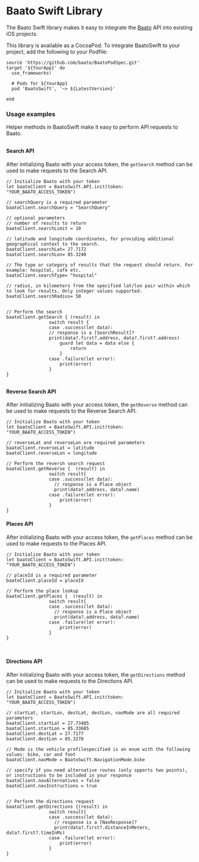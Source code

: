 # Baato Swift Library

<div style="max-width:600px;">

The Baato Swift library makes it easy to integrate the [Baato](https://baato.io) API into existing iOS projects.

This library is available as a CocoaPod. To integrate BaatoSwift to your project, add the following to your Podfile:

</div>

<pre><code class="language-swift">source 'https://github.com/baato/BaatoPodSpec.git'
target '${YourApp}' do
  use_frameworks!

  # Pods for ${YourApp}
  pod 'BaatoSwift', '~> ${LatestVersion}'
  
end
</code></pre>


### Usage examples

Helper methods in BaatoSwift make it easy to perform API requests to Baato.

<div style="max-width:600px; margin-top:30px; ">

#### Search API

After initializing Baato with your access token, the `getSearch` method can be used to make requests to the Search API.

</div>

<pre><code class="language-swift">// Initialize Baato with your token
let baatoClient = BaatoSwift.API.init(token: "YOUR_BAATO_ACCESS_TOKEN")

// searchQuery is a required parameter
baatoClient.searchQuery = "SearchQuery"

// optional parameters
// number of results to return 
baatoClient.searchLimit = 10

// latitude and longitude coordinates, for providing additional geographical context to the search. 
baatoClient.searchLat= 27.7172 
baatoClient.searchLon= 85.3240 

// The type or category of results that the request should return. For example: hospital, cafe etc.
baatoClient.searchType= "hospital"

// radius, in kilometers from the specified lat/lon pair within which to look for results. Only integer values supported.
baatoClient.searchRadius= 50 


// Perform the search
baatoClient.getSearch { (result) in
                switch result {
                case .success(let data):
                // response is a [SearchResult]? 
                print(data?.first?.address, data?.first?.address)
                    guard let data = data else {
                        return
                    }                    
                case .failure(let error):
                    print(error)
                }
}
</code></pre>


<div style="max-width:600px; margin-top:30px; ">

#### Reverse Search API

After initializing Baato with your access token, the `getReverse` method can be used to make requests to the Reverse Search API.

</div>

<pre><code class="language-swift">// Initialize Baato with your token
let baatoClient = BaatoSwift.API.init(token: "YOUR_BAATO_ACCESS_TOKEN")

// reverseLat and reverseLon are required parameters
baatoClient.reverseLat = latitude
baatoClient.reverseLon = longitude

// Perform the reversh search request
baatoClient.getReverse {  (result) in
                switch result{
                case .success(let data):
                  // response is a Place object
                  print(data?.address, data?.name)
                case .failure(let error):
                    print(error)
                }
}
</code></pre>


#### Places API

After initializing Baato with your access token, the `getPlaces` method can be used to make requests to the Places API.

</div>

<pre><code class="language-swift">// Initialize Baato with your token
let baatoClient = BaatoSwift.API.init(token: "YOUR_BAATO_ACCESS_TOKEN")

// placeId is a required parameter
baatoClient.placeId = placeId

// Perform the place lookup
baatoClient.getPlaces {  (result) in
                switch result{
                case .success(let data):
                  // response is a Place object
                  print(data?.address, data?.name)
                case .failure(let error):
                    print(error)
                }
}
      

</code></pre>

#### Directions API

After initializing Baato with your access token, the `getDirections` method can be used to make requests to the Directions API.

</div>

<pre><code class="language-swift">// Initialize Baato with your token
let baatoClient = BaatoSwift.API.init(token: "YOUR_BAATO_ACCESS_TOKEN")

// startLat, startLon, destLat, destLon, navMode are all required parameters
baatoClient.startLat = 27.73405
baatoClient.startLon = 85.33685
baatoClient.destLat = 27.7177
baatoClient.destLon = 85.3278

// Mode is the vehicle profilespecified is an enum with the following values: bike, car and foot
baatoClient.navMode = BaatoSwift.NavigationMode.bike

// specify if you need alternative routes (only spports two points), or instructions to be included in your responce 
baatoClient.navAlternatives = false
baatoClient.navInstructions = true


// Perform the directions request
baatoClient.getDirections {(result) in
                switch result{
                case .success(let data):
                  // response is a [NavResponse]?
                  print(data?.first?.distanceInMeters, data?.first?.timeInMs)
                case .failure(let error):
                    print(error)
                }
}
</code></pre>
